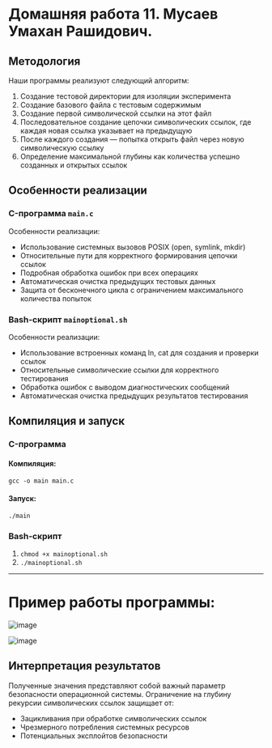 # Домашняя работа 11. Мусаев Умахан Рашидович.

## Методология

Наши программы реализуют следующий алгоритм:

1. Создание тестовой директории для изоляции эксперимента
2. Создание базового файла с тестовым содержимым
3. Создание первой символической ссылки на этот файл
4. Последовательное создание цепочки символических ссылок, где каждая новая ссылка указывает на предыдущую
5. После каждого создания — попытка открыть файл через новую символическую ссылку
6. Определение максимальной глубины как количества успешно созданных и открытых ссылок

## Особенности реализации

### C-программа `main.c`

Особенности реализации:
- Использование системных вызовов POSIX (open, symlink, mkdir)
- Относительные пути для корректного формирования цепочки ссылок
- Подробная обработка ошибок при всех операциях
- Автоматическая очистка предыдущих тестовых данных
- Защита от бесконечного цикла с ограничением максимального количества попыток

### Bash-скрипт `mainoptional.sh`

Особенности реализации:
- Использование встроенных команд ln, cat для создания и проверки ссылок
- Относительные символические ссылки для корректного тестирования
- Обработка ошибок с выводом диагностических сообщений
- Автоматическая очистка предыдущих результатов тестирования

## Компиляция и запуск

### C-программа

#### Компиляция:
 `gcc -o main main.c`

#### Запуск:
`./main`


### Bash-скрипт

1. `chmod +x mainoptional.sh`
2. `./mainoptional.sh`


---

# Пример работы программы:

![image](https://github.com/user-attachments/assets/93277b28-d597-48af-b0b0-4b9b41314dda)

![image](https://github.com/user-attachments/assets/09991326-137f-4dd1-b3d3-ab7a033720ea)


## Интерпретация результатов

Полученные значения представляют собой важный параметр безопасности операционной системы. Ограничение на глубину рекурсии символических ссылок защищает от:
- Зацикливания при обработке символических ссылок
- Чрезмерного потребления системных ресурсов
- Потенциальных эксплойтов безопасности
